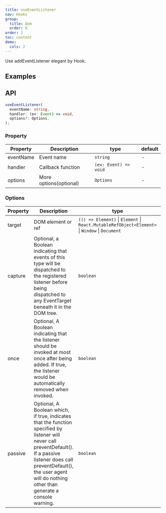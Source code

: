 ```yaml
---
title: useEventListener
nav: Hooks
group:
  title: Dom
  order: 6
order: 1
toc: content
demo:
  cols: 2
---
```


Use addEventListener elegant by Hook.

## Examples

<code src="./demo/demo1.tsx"></code>
<code src="./demo/demo2.tsx"></code>

## API

```typescript
useEventListener(
  eventName: string,
  handler: (ev: Event) => void,
  options?: Options,
);
```

### Property

| Property  | Description            | type                  | default |
| --------- | ---------------------- | --------------------- | ------- |
| eventName | Event name             | `string`              | -       |
| handler   | Callback function      | `(ev: Event) => void` | -       |
| options   | More options(optional) | `Options`             | -       |

### Options

| Property | Description                                                                                                                                                                                                                                     | type                                                                                          | default  |
| -------- | ----------------------------------------------------------------------------------------------------------------------------------------------------------------------------------------------------------------------------------------------- | --------------------------------------------------------------------------------------------- | -------- |
| target   | DOM element or ref                                                                                                                                                                                                                              | `(() => Element)` \| `Element` \| `React.MutableRefObject<Element>` \| `Window` \| `Document` | `window` |
| capture  | Optional, a Boolean indicating that events of this type will be dispatched to the registered listener before being dispatched to any EventTarget beneath it in the DOM tree.                                                                    | `boolean`                                                                                     | `false`  |
| once     | Optional, A Boolean indicating that the listener should be invoked at most once after being added. If true, the listener would be automatically removed when invoked.                                                                           | `boolean`                                                                                     | `false`  |
| passive  | Optional, A Boolean which, if true, indicates that the function specified by listener will never call preventDefault(). If a passive listener does call preventDefault(), the user agent will do nothing other than generate a console warning. | `boolean`                                                                                     | `false`  |
